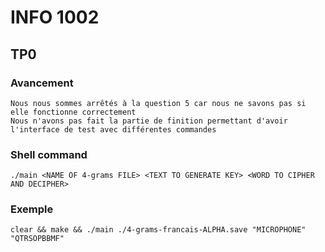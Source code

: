 # INFO 1002
## TP0

### Avancement
    Nous nous sommes arrêtés à la question 5 car nous ne savons pas si elle fonctionne correctement
    Nous n'avons pas fait la partie de finition permettant d'avoir l'interface de test avec différentes commandes

### Shell command
`./main <NAME OF 4-grams FILE> <TEXT TO GENERATE KEY> <WORD TO CIPHER AND DECIPHER>`

### Exemple
`clear && make && ./main ./4-grams-francais-ALPHA.save "MICROPHONE" "QTRSOPBBMF"`